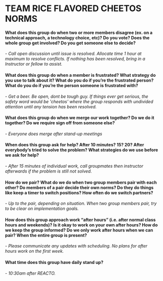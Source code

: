 # TEAM RICE FLAVORED CHEETOS NORMS

#### What does this group do when two or more members disagree (ex. on a technical approach, a technology choice, etc)? Do you vote? Does the whole group get involved? Do you get someone else to decide? ####
_- Call open discussion until issue is resolved. Allocate time 1 hour at maximum to resolve conflicts. If nothing has been resolved, bring in a Instructor or fellow to assist._



#### What does this group do when a member is frustrated? What strategy do you use to talk about it? What do you do if you’re the frustrated person? What do you do if you’re the person someone is frustrated with? ####
_- Get a beer. Be open, dont be tough guy. If things ever get serious, the safety word would be 'cheetos' where the group responds with undivided attention until any tension has been resolved._



#### What does this group do when we merge our work together? Do we do it together? Do we require sign off from someone else? ####
_- Everyone does merge after stand-up meetings_



#### When does this group ask for help? After 10 minutes? 15? 20? After everybody’s tried to solve the problem? What strategies do we use before we ask for help? ####
_- After 15 minutes of individual work, call groupmates then instructor afterwards if the problem is still not solved._



#### How do we pair? What do we do when two group members pair with each other? Do members of a pair decide their own norms? Do they do things like keep a timer to switch positions? How often do we switch partners? ####
_- Up to the pair, depending on situation. When two group members pair, try to be clear on implementation goals._



#### How does this group approach work “after hours” (i.e. after normal class hours and weekends)? Is it okay to work on your own after hours? How do we keep the group informed? Do we only work after hours when we can pair? When the entire group is present? ####
_- Please communicate any updates with scheduling. No plans for after hours work on the first week._



#### What time does this group have daily stand up? ####
_- 10:30am after REACTO._
